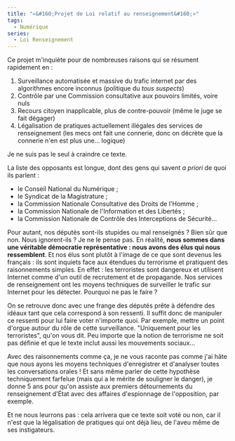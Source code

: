```yaml
---
title: "«&#160;Projet de Loi relatif au renseignement&#160;»"
tags:
  - Numérique
series:
  - Loi Renseignement
---
```


Ce projet m'inquiète pour de nombreuses raisons qui se résument rapidement en&nbsp;:

1. Surveillance automatisée et massive du trafic internet par des algorithmes encore inconnus (politique du _tous suspects_)
2. Contrôle par une Commission consultative aux pouvoirs limités, voire nuls
3. Recours citoyen inapplicable, plus de contre-pouvoir (même le juge se fait dégager)
4. Légalisation de pratiques actuellement illégales des services de renseignement (les mecs ont fait une connerie, donc on décrète que la connerie n'en est plus une… logique)

Je ne suis pas le seul à craindre ce texte.
<!-- more -->

La liste des opposants est longue, dont des gens qui savent _a priori_ de quoi ils parlent&nbsp;:

*   le Conseil National du Numérique ;
*   le Syndicat de la Magistrature ;
*   la Commission Nationale Consultative des Droits de l'Homme ;
*   la Commission Nationale de l'Information et des Libertés ;
*   la Commission Nationale de Contrôle des Interceptions de Sécurité…

Pour autant, nos députés sont-ils stupides ou mal renseignés&nbsp;? Bien sûr que non. Nous ignorent-ils&nbsp;? Je ne le pense pas. En réalité, **nous sommes dans une véritable démocratie représentative&nbsp;: nous avons des élus qui nous ressemblent**. Et nos élus sont plutôt à l'image de ce que sont devenus les français&nbsp;: ils sont inquiets face aux étendues du terrorisme et pratiquent des raisonnements simples. En effet&nbsp;: les terroristes sont dangereux et utilisent Internet comme d'un outil de recrutement et de propagande. Nos services de renseignement ont les moyens techniques de surveiller le trafic sur Internet pour les détecter. Pourquoi ne pas le faire&nbsp;?

On se retrouve donc avec une frange des députés prête à défendre des idéaux tant que cela correspond à son ressenti. Il suffit donc de manipuler ce ressenti pour lui faire voter n'importe quoi. Par exemple, mettre un point d'orgue autour du rôle de cette surveillance. "Uniquement pour les terroristes", qu'on vous dit. Peu importe que la notion de terrorisme ne soit pas définie et que le texte inclut aussi les mouvements sociaux…

Avec des raisonnements comme ça, je ne vous raconte pas comme j'ai hâte que nous ayons les moyens techniques d'enregistrer et d'analyser toutes les conversations orales ! Et sans même parler de cette hypothèse techniquement farfelue (mais qui a le mérite de souligner le danger), je donne 5 ans pour qu'on assiste aux premiers détournements du renseignement d'État avec des affaires d'espionnage de l'opposition, par exemple.

Et ne nous leurrons pas&nbsp;: cela arrivera que ce texte soit voté ou non, car il n'est que la légalisation de pratiques qui ont déjà lieu, de l'aveu même de ses instigateurs.

